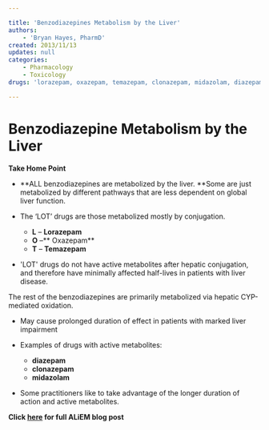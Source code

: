 ```yaml
---

title: 'Benzodiazepines Metabolism by the Liver'
authors:
    - 'Bryan Hayes, PharmD'
created: 2013/11/13
updates: null
categories:
    - Pharmacology
    - Toxicology
drugs: 'lorazepam, oxazepam, temazepam, clonazepam, midazolam, diazepam'

---
```




# Benzodiazepine Metabolism by the Liver

**Take Home Point**

-   **ALL benzodiazepines are metabolized by the liver. **Some are just metabolized by different pathways that are less dependent on global liver function.

- The ‘LOT’ drugs are those metabolized mostly by conjugation.
  - **L** – **<span class="drug">Lorazepam</span>** 
  - **O** –** <span class="drug">Oxazepam</span>**
  - **T** – **<span class="drug">Temazepam</span>**

-   'LOT' drugs do not have active metabolites after hepatic conjugation, and therefore have minimally affected half-lives in patients with liver disease. 

The rest of the benzodiazepines are primarily metabolized via hepatic CYP-mediated oxidation. 

- May cause prolonged duration of effect in patients with marked liver impairment
- Examples of drugs with active metabolites: 
  - **<span class="drug">diazepam</span>**
  - **<span class="drug">clonazepam</span>**
  - **<span class="drug">midazolam</span>**

- Some practitioners like to take advantage of the longer duration of action and active metabolites. 

**Click [here](https://www.aliem.com/2013/all-benzodiazepines-are-metabolized-by-the-liver/) for full ALiEM blog post** 
